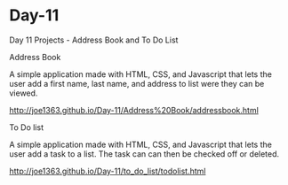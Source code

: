 # Day-11
Day 11 Projects - Address Book and To Do List

Address Book

A simple application made with HTML, CSS, and Javascript that lets the user add a first name, last name, and address to list
were they can be viewed.

http://joe1363.github.io/Day-11/Address%20Book/addressbook.html

To Do list

A simple application made with HTML, CSS, and Javascript that lets the user add a task to a list. The task can can then be 
checked off or deleted.

http://joe1363.github.io/Day-11/to_do_list/todolist.html
